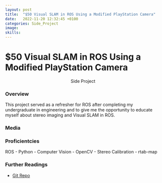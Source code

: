 ```yaml
---
layout: post
title:  "$50 Visual SLAM in ROS Using a Modified PlayStation Camera"
date:   2022-11-20 12:32:45 +0100
categories: Side_Project
image: 
skills: 
---
```


# $50 Visual SLAM in ROS Using a Modified PlayStation Camera
<!-- Type of Project -->
<div align="center"> Side Project </div>

### Overview
This project served as a refresher for ROS after completing my undergraduate in engineering and to give me the opportunity to educate myself about stereo imaging and Visual SLAM in ROS. 

### Media

### Proficientcies

ROS - Python - Computer Vision - OpenCV - Stereo Calibration - rtab-map

### Further Readings
* [Git Repo](https://github.com/TankyFranky/PS4_Stereo_ROS_SLAM)

